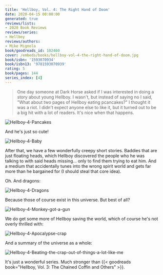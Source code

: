 ```yaml
---
title: 'Hellboy, Vol. 4: The Right Hand of Doom'
date: 2020-04-15 00:00:00
generated: true
reviews/lists:
- 2020 Book Reviews
reviews/series:
- Hellboy
reviews/authors:
- Mike Mignola
book/goodreads_id: 102460
cover: /embeds/books/hellboy-vol-4-the-right-hand-of-doom.jpg
book/isbn: '1593070934'
book/isbn13: '9781593070939'
rating: 5
book/pages: 144
series_index: [4]
---
```

> One day someone at Dark Horse asked if I was interested in doing a story about young Hellboy. I wasn't, but instead of saying no I said, "What about two pages of Hellboy eating pcancakes?" I thought it was a riot. I didn't expect anyone else to like it, but it turned out to be a big hit with a lot of readers. It's nice when that happens.

![Hellboy-4-Pancakes](/embeds/books/attachments/hellboy-4-pancakes.png)  

<!--more-->

And he's just so cute!  

![Hellboy-4-Baby](/embeds/books/attachments/hellboy-4-baby.png)  

After that, we have a few wonderfully creepy short stories. Baddies that are just floating heads, which Hellboy discovered the people who he was talking to with said heads missing... only to find them trying to eat him. And a medium that accidentally tunes into the wrong spirit world and gets far more than he bargained for (I should steal that core idea).  

Oh. And dragons:  

![Hellboy-4-Dragons](/embeds/books/attachments/hellboy-4-dragons.png)  

Because those of course exist in this universe. But best of all?  

![Hellboy-4-Monkey-got-a-gun](/embeds/books/attachments/hellboy-4-monkey-got-a-gun.png)  

We do get some more of Hellboy saving the world, which of course he's not overly thrilled with:  

![Hellboy-4-Apocalypse-crap](/embeds/books/attachments/hellboy-4-apocalypse-crap.png)  

And a summary of the universe as a whole:  

![Hellboy-4-Beating-the-crap-out-of-things-a-lot-like-me](/embeds/books/attachments/hellboy-4-beating-the-crap-out-of-things-a-lot-like-me.png)  

It's just a wonderful series. Much stronger than {{< goodreads book="Hellboy, Vol. 3: The Chained Coffin and Others" >}}.